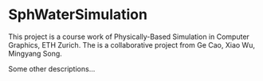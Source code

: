 # SphWaterSimulation
This project is a course work of Physically-Based Simulation in Computer Graphics, ETH Zurich.
The is a collaborative project from Ge Cao, Xiao Wu, Mingyang Song.

Some other descriptions...